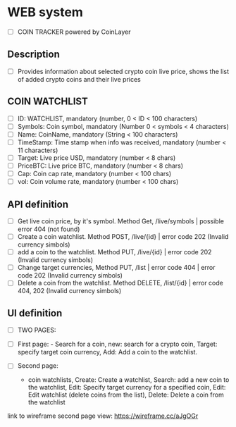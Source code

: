 # WEB system
- [ ] COIN TRACKER powered by CoinLayer

## Description
- [ ] Provides information about selected crypto coin live price, shows the list of added crypto coins
and their live prices

## COIN WATCHLIST
- [ ] ID: WATCHLIST, mandatory (number, 0 < ID < 100 characters)
- [ ] Symbols: Coin symbol, mandatory (Number 0 < symbols < 4 characters)
- [ ] Name: CoinName, mandatory (String < 100 characters)
- [ ] TimeStamp: Time stamp when info was received, mandatory (number < 11 characters)
- [ ] Target: Live price USD, mandatory (number < 8 chars)
- [ ] PriceBTC: Live price BTC, mandatory (number < 8 chars)
- [ ] Cap: Coin cap rate, mandatory (number < 100 chars)
- [ ] vol: Coin volume rate, mandatory (number < 100 chars)

## API definition
- [ ] Get live coin price, by it's symbol. Method Get, /live/symbols | possible error 404 (not found)
- [ ] Create a coin watchlist. Method POST, /live/{id} | error code 202 (Invalid currency simbols)
- [ ] add a coin to the watchlist. Method PUT, /live/{id} | error code 202 (Invalid currency simbols)
- [ ] Change target currencies, Method PUT, /list | error code 404 | error code 202 (Invalid currency simbols)
- [ ] Delete a coin from the watchlist. Method DELETE, /list/{id} | error code 404, 202 (Invalid currency simbols)

## UI definition
- [ ] TWO PAGES:

- [ ] First page:
       - Search for a coin,
       new: search for a crypto coin,
       Target: specify target coin currency,
       Add: Add a coin to the watchlist.
       
- [ ] Second page:
  - coin watchlists,
  Create: Create a watchlist,
  Search: add a new coin to the watchlist,
  Edit: Specify target currency for a specified coin,
  Edit: Edit watchlist (delete coins from the list),
  Delete: Delete a coin from the watchlist
  
  
link to wireframe second page view: https://wireframe.cc/aJgOGr
